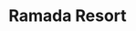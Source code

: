 ---
layout: info
type: Premium
title: Ramada Resort
section: fine dining / resort dining
logo: ramada_resort
ratings: $$$
phone: "28000"
email:
address:
description: Akiriki Restaurant set jutting out over Erakor Lagoon, Akiriki Restaurant at Ramada Resort Port Villa offers an oceanian blend of flavours influenced from Melanesia and Polynesia.  Incorporated in international cuisine this overwater restaurant offers spectacular views over Erakor Lagoon and showcases the finest Vanuatu produce.
---